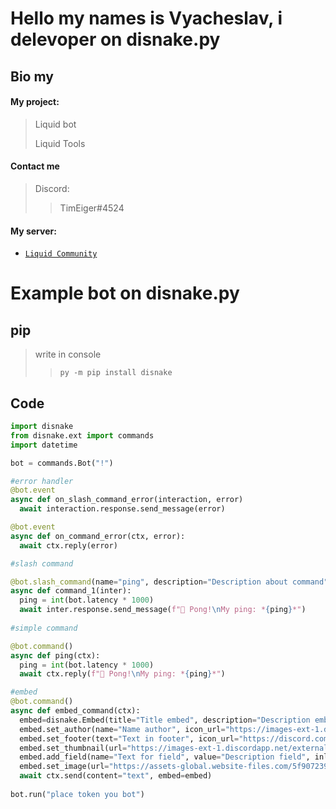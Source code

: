 # Hello my names is Vyacheslav, i delevoper on disnake.py
## Bio my
#### My project:
> Liquid bot
> 
> Liquid Tools

#### Contact me
>
>   Discord:  
>>    TimEiger#4524
>  


#### My server:

  - [`Liquid Community`](https://discord.gg/Tk9R9CH8Z3)

# Example bot on disnake.py
## pip

> write in console
>> `py -m pip install disnake`
> 

## Code
```py
import disnake
from disnake.ext import commands
import datetime

bot = commands.Bot("!")

#error handler
@bot.event
async def on_slash_command_error(interaction, error)
  await interaction.response.send_message(error)

@bot.event
async def on_command_error(ctx, error):
  await ctx.reply(error)

#slash command

@bot.slash_command(name="ping", description="Description about command")
async def command_1(inter):
  ping = int(bot.latency * 1000)
  await inter.response.send_message(f"🏓 Pong!\nMy ping: *{ping}*")
 
#simple command

@bot.command()
async def ping(ctx):
  ping = int(bot.latency * 1000)
  await ctx.reply(f"🏓 Pong!\nMy ping: *{ping}*")

#embed
@bot.command()
async def embed_command(ctx):
  embed=disnake.Embed(title="Title embed", description="Description embed", color=0xff0000, timestamp=datetime.datetime.now())
  embed.set_author(name="Name author", icon_url="https://images-ext-1.discordapp.net/external/Yi1GiOrRbG2DjdrOmkBygRriz1LCjk4FMyoD7ZJBlgw/%3Fv%3D4/https/avatars.githubusercontent.com/u/100599959", url="https://github.com/timeigerpy")
  embed.set_footer(text="Text in footer", icon_url="https://discord.com/assets/e93667acdd3212c58dabd580cf175504.svg")
  embed.set_thumbnail(url="https://images-ext-1.discordapp.net/external/Yi1GiOrRbG2DjdrOmkBygRriz1LCjk4FMyoD7ZJBlgw/%3Fv%3D4/https/avatars.githubusercontent.com/u/100599959")
  embed.add_field(name="Text for field", value="Description field", inline=True)
  embed.set_image(url="https://assets-global.website-files.com/5f9072399b2640f14d6a2bf4/615e08a57562b757afbe7032_TransparencyReport_BlogHeader.png")
  await ctx.send(content="text", embed=embed)
  
bot.run("place token you bot")
```





